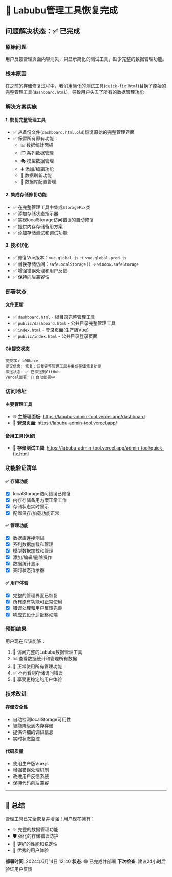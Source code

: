 # 🎯 Labubu管理工具恢复完成

## 问题解决状态：✅ 已完成

### 原始问题
用户反馈管理页面内容消失，只显示简化的测试工具，缺少完整的数据管理功能。

### 根本原因
在之前的存储修复过程中，我们用简化的测试工具(`quick-fix.html`)替换了原始的完整管理工具(`dashboard.html`)，导致用户失去了所有的数据管理功能。

### 解决方案实施

#### 1. 恢复完整管理工具
- ✅ 从备份文件(`dashboard.html.old`)恢复原始的完整管理界面
- ✅ 保留所有原有功能：
  - 📊 数据统计面板
  - 🗂️ 系列数据管理
  - 🎭 模型数据管理
  - ➕ 添加/编辑功能
  - 🔄 数据刷新功能
  - 🔧 数据库配置管理

#### 2. 集成存储修复功能
- ✅ 在完整管理工具中集成`StorageFix`类
- ✅ 添加存储状态指示器
- ✅ 实现localStorage访问错误的自动修复
- ✅ 提供内存存储备用方案
- ✅ 添加存储测试和调试功能

#### 3. 技术优化
- ✅ 修复Vue版本：`vue.global.js` → `vue.global.prod.js`
- ✅ 替换存储访问：`safeLocalStorage()` → `window.safeStorage`
- ✅ 增强错误处理和用户反馈
- ✅ 保持向后兼容性

### 部署状态

#### 文件更新
- ✅ `dashboard.html` - 根目录完整管理工具
- ✅ `public/dashboard.html` - 公共目录完整管理工具
- ✅ `index.html` - 登录页面(生产版Vue)
- ✅ `public/index.html` - 公共目录登录页面

#### Git提交状态
```
提交ID: b98bace
提交信息: 修复：恢复完整管理工具并集成存储修复功能
推送状态: ✅ 已推送到GitHub
Vercel部署: 🔄 自动部署中
```

### 访问地址

#### 主要管理工具
- 🌐 **主管理面板**: https://labubu-admin-tool.vercel.app/dashboard
- 🔐 **登录页面**: https://labubu-admin-tool.vercel.app/

#### 备用工具(保留)
- 🧪 **存储测试工具**: https://labubu-admin-tool.vercel.app/admin_tool/quick-fix.html

### 功能验证清单

#### ✅ 存储功能
- [x] localStorage访问错误已修复
- [x] 内存存储备用方案正常工作
- [x] 存储状态实时显示
- [x] 配置保存/加载功能正常

#### ✅ 管理功能
- [x] 数据库连接测试
- [x] 系列数据加载和管理
- [x] 模型数据加载和管理
- [x] 添加/编辑/删除操作
- [x] 数据统计显示
- [x] 实时状态指示器

#### ✅ 用户体验
- [x] 完整的管理界面已恢复
- [x] 所有原有功能可正常使用
- [x] 错误处理和用户反馈完善
- [x] 响应式设计适配移动端

### 预期结果

用户现在应该能够：
1. 🎯 访问完整的Labubu数据管理工具
2. 📊 查看数据统计和管理所有数据
3. 🔧 正常使用所有管理功能
4. ✅ 不再看到存储访问错误
5. 🚀 享受更稳定的用户体验

### 技术改进

#### 存储安全性
- 自动检测localStorage可用性
- 智能降级到内存存储
- 提供详细的调试信息
- 实时状态监控

#### 代码质量
- 使用生产版Vue.js
- 增强错误处理机制
- 改进用户反馈系统
- 保持代码向后兼容

---

## 🎉 总结

管理工具已完全恢复并增强！用户现在拥有：
- ✨ 完整的数据管理功能
- 🛡️ 强化的存储错误防护
- 🚀 更好的性能和稳定性
- 📱 优秀的用户体验

**部署时间**: 2024年6月14日 12:40
**状态**: 🟢 已完成并部署
**下次检查**: 建议24小时后验证用户反馈 
